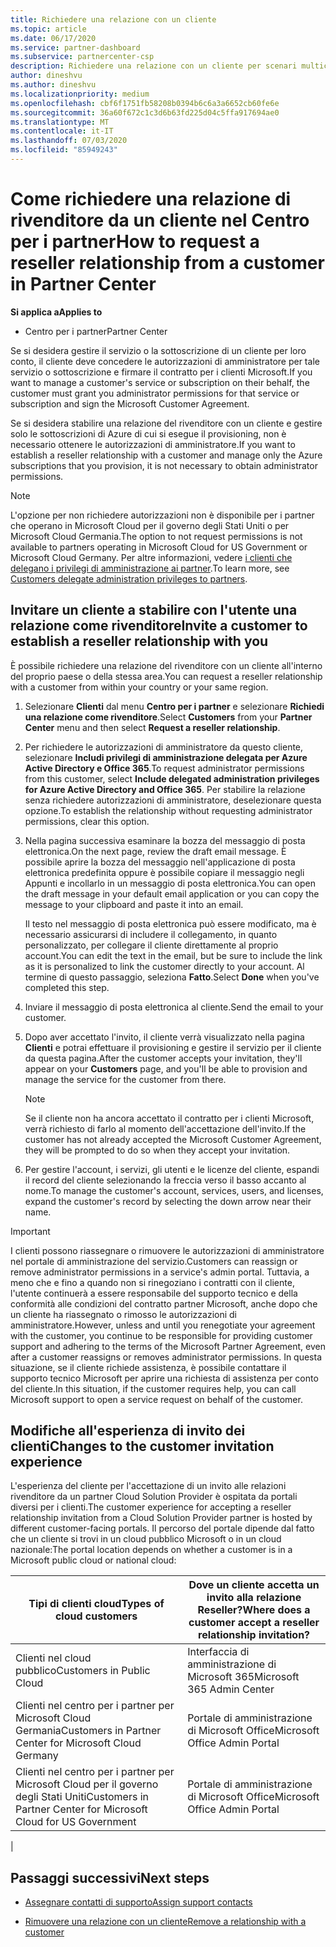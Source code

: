 ```yaml
---
title: Richiedere una relazione con un cliente
ms.topic: article
ms.date: 06/17/2020
ms.service: partner-dashboard
ms.subservice: partnercenter-csp
description: Richiedere una relazione con un cliente per scenari multicanale e multicanale o se è necessario ripristinare i privilegi amministrativi delegati per un cliente.
author: dineshvu
ms.author: dineshvu
ms.localizationpriority: medium
ms.openlocfilehash: cbf6f1751fb58208b0394b6c6a3a6652cb60fe6e
ms.sourcegitcommit: 36a60f672c1c3d6b63fd225d04c5ffa917694ae0
ms.translationtype: MT
ms.contentlocale: it-IT
ms.lasthandoff: 07/03/2020
ms.locfileid: "85949243"
---
```

# <a name="how-to-request-a-reseller-relationship-from-a-customer-in-partner-center"></a><span data-ttu-id="2fe3f-103">Come richiedere una relazione di rivenditore da un cliente nel Centro per i partner</span><span class="sxs-lookup"><span data-stu-id="2fe3f-103">How to request a reseller relationship from a customer in Partner Center</span></span>

<span data-ttu-id="2fe3f-104">**Si applica a**</span><span class="sxs-lookup"><span data-stu-id="2fe3f-104">**Applies to**</span></span>

- <span data-ttu-id="2fe3f-105">Centro per i partner</span><span class="sxs-lookup"><span data-stu-id="2fe3f-105">Partner Center</span></span>

<span data-ttu-id="2fe3f-106">Se si desidera gestire il servizio o la sottoscrizione di un cliente per loro conto, il cliente deve concedere le autorizzazioni di amministratore per tale servizio o sottoscrizione e firmare il contratto per i clienti Microsoft.</span><span class="sxs-lookup"><span data-stu-id="2fe3f-106">If you want to manage a customer's service or subscription on their behalf, the customer must grant you administrator permissions for that service or subscription and sign the Microsoft Customer Agreement.</span></span>

<span data-ttu-id="2fe3f-107">Se si desidera stabilire una relazione del rivenditore con un cliente e gestire solo le sottoscrizioni di Azure di cui si esegue il provisioning, non è necessario ottenere le autorizzazioni di amministratore.</span><span class="sxs-lookup"><span data-stu-id="2fe3f-107">If you want to establish a reseller relationship with a customer and manage only the Azure subscriptions that you provision, it is not necessary to obtain administrator permissions.</span></span>

>[!NOTE] 
><span data-ttu-id="2fe3f-108">L'opzione per non richiedere autorizzazioni non è disponibile per i partner che operano in Microsoft Cloud per il governo degli Stati Uniti o per Microsoft Cloud Germania.</span><span class="sxs-lookup"><span data-stu-id="2fe3f-108">The option to not request permissions is not available to partners operating in Microsoft Cloud for US Government or Microsoft Cloud Germany.</span></span> <span data-ttu-id="2fe3f-109">Per altre informazioni, vedere [i clienti che delegano i privilegi di amministrazione ai partner](https://docs.microsoft.com/partner-center/customers_revoke_admin_privileges).</span><span class="sxs-lookup"><span data-stu-id="2fe3f-109">To learn more, see [Customers delegate administration privileges to partners](https://docs.microsoft.com/partner-center/customers_revoke_admin_privileges).</span></span>

## <a name="invite-a-customer-to-establish-a-reseller-relationship-with-you"></a><span data-ttu-id="2fe3f-110">Invitare un cliente a stabilire con l'utente una relazione come rivenditore</span><span class="sxs-lookup"><span data-stu-id="2fe3f-110">Invite a customer to establish a reseller relationship with you</span></span>

<span data-ttu-id="2fe3f-111">È possibile richiedere una relazione del rivenditore con un cliente all'interno del proprio paese o della stessa area.</span><span class="sxs-lookup"><span data-stu-id="2fe3f-111">You can request a reseller relationship with a customer from within your country or your same region.</span></span>

1. <span data-ttu-id="2fe3f-112">Selezionare **Clienti** dal menu **Centro per i partner** e selezionare **Richiedi una relazione come rivenditore**.</span><span class="sxs-lookup"><span data-stu-id="2fe3f-112">Select **Customers** from your **Partner Center** menu and then select **Request a reseller relationship**.</span></span>

2. <span data-ttu-id="2fe3f-113">Per richiedere le autorizzazioni di amministratore da questo cliente, selezionare **Includi privilegi di amministrazione delegata per Azure Active Directory e Office 365**.</span><span class="sxs-lookup"><span data-stu-id="2fe3f-113">To request administrator permissions from this customer, select **Include delegated administration privileges for Azure Active Directory and Office 365**.</span></span> <span data-ttu-id="2fe3f-114">Per stabilire la relazione senza richiedere autorizzazioni di amministratore, deselezionare questa opzione.</span><span class="sxs-lookup"><span data-stu-id="2fe3f-114">To establish the relationship without requesting administrator permissions, clear this option.</span></span>

3. <span data-ttu-id="2fe3f-115">Nella pagina successiva esaminare la bozza del messaggio di posta elettronica.</span><span class="sxs-lookup"><span data-stu-id="2fe3f-115">On the next page, review the draft email message.</span></span> <span data-ttu-id="2fe3f-116">È possibile aprire la bozza del messaggio nell'applicazione di posta elettronica predefinita oppure è possibile copiare il messaggio negli Appunti e incollarlo in un messaggio di posta elettronica.</span><span class="sxs-lookup"><span data-stu-id="2fe3f-116">You can open the draft message in your default email application or you can copy the message to your clipboard and paste it into an email.</span></span>

   <span data-ttu-id="2fe3f-117">Il testo nel messaggio di posta elettronica può essere modificato, ma è necessario assicurarsi di includere il collegamento, in quanto personalizzato, per collegare il cliente direttamente al proprio account.</span><span class="sxs-lookup"><span data-stu-id="2fe3f-117">You can edit the text in the email, but be sure to include the link as it is personalized to link the customer directly to your account.</span></span> <span data-ttu-id="2fe3f-118">Al termine di questo passaggio, seleziona **Fatto**.</span><span class="sxs-lookup"><span data-stu-id="2fe3f-118">Select **Done** when you've completed this step.</span></span>

4. <span data-ttu-id="2fe3f-119">Inviare il messaggio di posta elettronica al cliente.</span><span class="sxs-lookup"><span data-stu-id="2fe3f-119">Send the email to your customer.</span></span>

5. <span data-ttu-id="2fe3f-120">Dopo aver accettato l'invito, il cliente verrà visualizzato nella pagina **Clienti** e potrai effettuare il provisioning e gestire il servizio per il cliente da questa pagina.</span><span class="sxs-lookup"><span data-stu-id="2fe3f-120">After the customer accepts your invitation, they'll appear on your **Customers** page, and you'll be able to provision and manage the service for the customer from there.</span></span>

   > [!NOTE]
   > <span data-ttu-id="2fe3f-121">Se il cliente non ha ancora accettato il contratto per i clienti Microsoft, verrà richiesto di farlo al momento dell'accettazione dell'invito.</span><span class="sxs-lookup"><span data-stu-id="2fe3f-121">If the customer has not already accepted the Microsoft Customer Agreement, they will be prompted to do so when they accept your invitation.</span></span> 

6. <span data-ttu-id="2fe3f-122">Per gestire l'account, i servizi, gli utenti e le licenze del cliente, espandi il record del cliente selezionando la freccia verso il basso accanto al nome.</span><span class="sxs-lookup"><span data-stu-id="2fe3f-122">To manage the customer's account, services, users, and licenses, expand the customer's record by selecting the down arrow near their name.</span></span>

> [!IMPORTANT]  
> <span data-ttu-id="2fe3f-123">I clienti possono riassegnare o rimuovere le autorizzazioni di amministratore nel portale di amministrazione del servizio.</span><span class="sxs-lookup"><span data-stu-id="2fe3f-123">Customers can reassign or remove administrator permissions in a service's admin portal.</span></span> <span data-ttu-id="2fe3f-124">Tuttavia, a meno che e fino a quando non si rinegoziano i contratti con il cliente, l'utente continuerà a essere responsabile del supporto tecnico e della conformità alle condizioni del contratto partner Microsoft, anche dopo che un cliente ha riassegnato o rimosso le autorizzazioni di amministratore.</span><span class="sxs-lookup"><span data-stu-id="2fe3f-124">However, unless and until you renegotiate your agreement with the customer, you continue to be responsible for providing customer support and adhering to the terms of the Microsoft Partner Agreement, even after a customer reassigns or removes administrator permissions.</span></span> <span data-ttu-id="2fe3f-125">In questa situazione, se il cliente richiede assistenza, è possibile contattare il supporto tecnico Microsoft per aprire una richiesta di assistenza per conto del cliente.</span><span class="sxs-lookup"><span data-stu-id="2fe3f-125">In this situation, if the customer requires help, you can call Microsoft support to open a service request on behalf of the customer.</span></span>

## <a name="changes-to-the-customer-invitation-experience"></a><span data-ttu-id="2fe3f-126">Modifiche all'esperienza di invito dei clienti</span><span class="sxs-lookup"><span data-stu-id="2fe3f-126">Changes to the customer invitation experience</span></span>

<span data-ttu-id="2fe3f-127">L'esperienza del cliente per l'accettazione di un invito alle relazioni rivenditore da un partner Cloud Solution Provider è ospitata da portali diversi per i clienti.</span><span class="sxs-lookup"><span data-stu-id="2fe3f-127">The customer experience for accepting a reseller relationship invitation from a Cloud Solution Provider partner is hosted by different customer-facing portals.</span></span> <span data-ttu-id="2fe3f-128">Il percorso del portale dipende dal fatto che un cliente si trovi in un cloud pubblico Microsoft o in un cloud nazionale:</span><span class="sxs-lookup"><span data-stu-id="2fe3f-128">The portal location depends on whether a customer is in a Microsoft public cloud or national cloud:</span></span>

|<span data-ttu-id="2fe3f-129">Tipi di clienti cloud</span><span class="sxs-lookup"><span data-stu-id="2fe3f-129">Types of cloud customers</span></span>  | <span data-ttu-id="2fe3f-130">Dove un cliente accetta un invito alla relazione Reseller?</span><span class="sxs-lookup"><span data-stu-id="2fe3f-130">Where does a customer accept a reseller relationship invitation?</span></span> |
|---------|---------
| <span data-ttu-id="2fe3f-131">Clienti nel cloud pubblico</span><span class="sxs-lookup"><span data-stu-id="2fe3f-131">Customers in Public Cloud</span></span> | <span data-ttu-id="2fe3f-132">Interfaccia di amministrazione di Microsoft 365</span><span class="sxs-lookup"><span data-stu-id="2fe3f-132">Microsoft 365 Admin Center</span></span> |
| <span data-ttu-id="2fe3f-133">Clienti nel centro per i partner per Microsoft Cloud Germania</span><span class="sxs-lookup"><span data-stu-id="2fe3f-133">Customers in Partner Center for Microsoft Cloud Germany</span></span> | <span data-ttu-id="2fe3f-134">Portale di amministrazione di Microsoft Office</span><span class="sxs-lookup"><span data-stu-id="2fe3f-134">Microsoft Office Admin Portal</span></span> |
| <span data-ttu-id="2fe3f-135">Clienti nel centro per i partner per Microsoft Cloud per il governo degli Stati Uniti</span><span class="sxs-lookup"><span data-stu-id="2fe3f-135">Customers in Partner Center for Microsoft Cloud for US Government</span></span> | <span data-ttu-id="2fe3f-136">Portale di amministrazione di Microsoft Office</span><span class="sxs-lookup"><span data-stu-id="2fe3f-136">Microsoft Office Admin Portal</span></span> |
|

## <a name="next-steps"></a><span data-ttu-id="2fe3f-137">Passaggi successivi</span><span class="sxs-lookup"><span data-stu-id="2fe3f-137">Next steps</span></span>

- [<span data-ttu-id="2fe3f-138">Assegnare contatti di supporto</span><span class="sxs-lookup"><span data-stu-id="2fe3f-138">Assign support contacts</span></span>](assign-support-contacts.md)

- [<span data-ttu-id="2fe3f-139">Rimuovere una relazione con un cliente</span><span class="sxs-lookup"><span data-stu-id="2fe3f-139">Remove a relationship with a customer</span></span>](remove-a-relationship.md)

